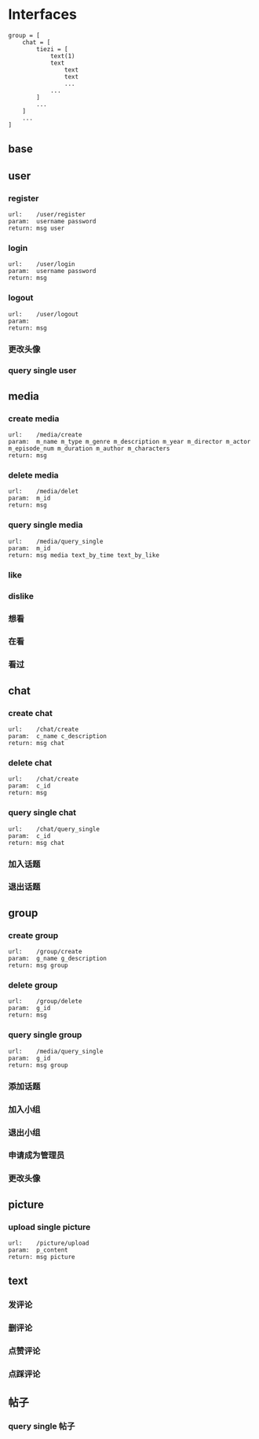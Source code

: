 # Interfaces
```
group = [
    chat = [
        tiezi = [
            text(1)
            text
                text
                text
                ...
            ...
        ]
        ...
    ]
    ...
]
```
## base
### 
## user
### register
```
url:    /user/register
param:  username password
return: msg user
```
### login
```
url:    /user/login
param:  username password
return: msg
```
### logout
```
url:    /user/logout
param:  
return: msg
```
### 更改头像

### query single user

## media
### create media
```
url:    /media/create
param:  m_name m_type m_genre m_description m_year m_director m_actor m_episode_num m_duration m_author m_characters 
return: msg
```
### delete media
```
url:    /media/delet
param:  m_id
return: msg
```
### query single media
```
url:    /media/query_single
param:  m_id
return: msg media text_by_time text_by_like
```
### like

### dislike

### 想看

### 在看

### 看过

## chat
### create chat
```
url:    /chat/create
param:  c_name c_description
return: msg chat
```
### delete chat
```
url:    /chat/create
param:  c_id
return: msg
```
### query single chat
```
url:    /chat/query_single
param:  c_id
return: msg chat
```
### 加入话题

### 退出话题

## group
### create group
```
url:    /group/create
param:  g_name g_description
return: msg group
```
### delete group
```
url:    /group/delete
param:  g_id
return: msg
```
### query single group
```
url:    /media/query_single
param:  g_id
return: msg group
```
### 添加话题

### 加入小组

### 退出小组

### 申请成为管理员

### 更改头像

## picture
### upload single picture
```
url:    /picture/upload
param:  p_content
return: msg picture
```
## text
### 发评论

### 删评论

### 点赞评论

### 点踩评论

## 帖子
### query single 帖子
